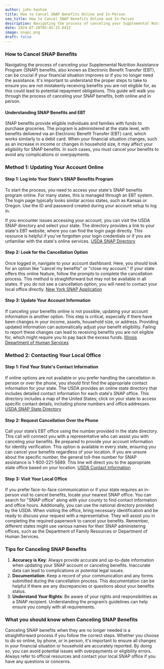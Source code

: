 ```yaml
---
author: john hashim
title: How to Cancel SNAP Benefits Online and In-Person
seo_title: How to Cancel SNAP Benefits Online and In-Person
description: Navigating the process of canceling your Supplemental Nutrition Assistance Program (SNAP) benefits, also known as Electronic Benefit Transfer (EBT), can be crucial if your financial situation improves or if you no longer need the assistance. 
date: 2024-07-28T05:45:23.641Z
image: snapc.png
draft: false
---
```



### How to Cancel SNAP Benefits

Navigating the process of canceling your Supplemental Nutrition Assistance Program (SNAP) benefits, also known as Electronic Benefit Transfer (EBT), can be crucial if your financial situation improves or if you no longer need the assistance. It's important to understand the proper steps to take to ensure you are not mistakenly receiving benefits you are not eligible for, as this could lead to potential repayment obligations. This guide will walk you through the process of canceling your SNAP benefits, both online and in person.

#### Understanding SNAP Benefits and EBT

SNAP benefits provide eligible individuals and families with funds to purchase groceries. The program is administered at the state level, with benefits delivered via an Electronic Benefit Transfer (EBT) card, which works similarly to a debit card. When your financial situation changes, such as an increase in income or changes in household size, it may affect your eligibility for SNAP benefits. In such cases, you must cancel your benefits to avoid any complications or overpayments.

### Method 1: Updating Your Account Online

#### Step 1: Log into Your State's SNAP Benefits Program

To start the process, you need to access your state's SNAP benefits program online. For many states, this is managed through an EBT system. The login page typically looks similar across states, such as Kansas or Oregon. Use the ID and password created during your account setup to log in. 

If you encounter issues accessing your account, you can visit the USDA SNAP directory and select your state. The directory provides a link to your state's EBT website, where you can find the login page directly. This resource is helpful if you've forgotten your login credentials or if you are unfamiliar with the state's online services. [USDA SNAP Directory](https://www.fns.usda.gov/snap/state-directory)

#### Step 2: Look for the Cancellation Option

Once logged in, navigate to your account dashboard. Here, you should look for an option like "cancel my benefits" or "close my account." If your state offers this online feature, follow the prompts to complete the cancellation process. This method is straightforward but may not be available in all states. If you do not see a cancellation option, you will need to contact your local office directly. [New York SNAP Application](https://www.ny.gov/services/apply-snap)

#### Step 3: Update Your Account Information

If canceling your benefits online is not possible, updating your account information is another option. This step is critical, especially if there have been changes in your income, assets, household size, or address. Providing updated information can automatically adjust your benefit eligibility. Failing to report these changes can lead to receiving benefits you are not eligible for, which might require you to pay back the excess funds. [Illinois Department of Human Services](https://www.dhs.state.il.us/page.aspx?item=46873)

### Method 2: Contacting Your Local Office

#### Step 1: Find Your State's Contact Information

If online options are not available or you prefer handling the cancellation in person or over the phone, you should first find the appropriate contact information for your state. The USDA provides an online state directory that includes detailed contact information for each state's SNAP office. This directory includes a map of the United States; click on your state to access specific contact details, including phone numbers and office addresses. [USDA SNAP State Directory](https://www.fns.usda.gov/snap/state-directory)

#### Step 2: Request Cancellation Over the Phone

Call your state’s EBT office using the number provided in the state directory. This call will connect you with a representative who can assist you with canceling your benefits. Be prepared to provide your account information for identity verification. This option is available in every state, ensuring you can cancel your benefits regardless of your location. If you are unsure about the specific number, the general toll-free number for SNAP assistance is 1-800-221-5689. This line will direct you to the appropriate state office based on your location. [USDA Contact Information](https://www.fns.usda.gov/contact-us)

#### Step 3: Visit Your Local Office

If you prefer face-to-face communication or if your state requires an in-person visit to cancel benefits, locate your nearest SNAP office. You can search for "SNAP office" along with your county to find contact information and office hours. Additionally, you can use the national directory provided by the USDA. When visiting the office, bring necessary identification and be ready to discuss your request with a representative. They will assist you in completing the required paperwork to cancel your benefits. Remember, different states might use various names for their SNAP administering offices, such as the Department of Family Resources or Department of Human Services.

### Tips for Canceling SNAP Benefits

1. **Accuracy is Key**: Always provide accurate and up-to-date information when updating your SNAP account or canceling benefits. Inaccurate data can lead to complications or potential legal issues.
2. **Documentation**: Keep a record of your communication and any forms submitted during the cancellation process. This documentation can be helpful if there are any discrepancies or questions about your benefits status.
3. **Understand Your Rights**: Be aware of your rights and responsibilities as a SNAP recipient. Understanding the program’s guidelines can help ensure you comply with all requirements.

### What you should know when  Canceling SNAP Benefits

Canceling SNAP benefits when they are no longer needed is a straightforward process if you follow the correct steps. Whether you choose to do so online, by phone, or in person, it's important to ensure all changes in your financial situation or household are accurately reported. By doing so, you can avoid potential issues with overpayments or eligibility errors. Always refer to official resources and contact your local SNAP office if you have any questions or concerns.